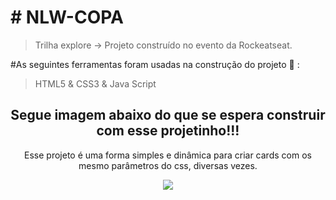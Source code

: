 
<h1># NLW-COPA</h1>

>Trilha explore -> Projeto construído no evento da Rockeatseat. 

#As seguintes ferramentas foram usadas na construção do projeto  :hammer: :

>HTML5 & CSS3 & Java Script
<h2 align="center">Segue imagem abaixo do que se espera construir com esse projetinho!!!</h2>
<p align="center">Esse projeto é uma forma simples e dinâmica para criar cards com os mesmo parâmetros do css, diversas vezes.</p>

<p align="center">
  <img src="https://user-images.githubusercontent.com/102381263/201497643-3f1eab7a-4f76-4552-8f3e-6d603c58f7e8.png" />
</p>

